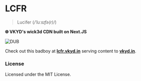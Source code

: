 # LCFR 
> Lucifer (_/ˈluːsɪfə(r)/_)

**🌐 VKYD's wick3d CDN built on Next.JS**

![DUB](https://img.shields.io/dub/l/vibe-d?label=License)

Check out this badboy at **[lcfr.vkyd.in](https://lcfr.vkyd.in)** serving content to **[vkyd.in](https://vkyd.in)**.

### License
Licensed under the MIT License.